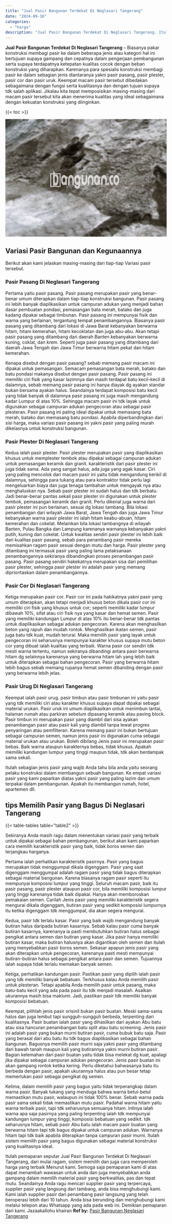 ```yaml
---
title: "Jual Pasir Bangunan Terdekat Di Neglasari Tangerang"
date: "2024-09-16"
categories: 
  - "harga"
description: "Jual Pasir Bangunan Terdekat Di Neglasari Tangerang. Itulah pemaparan seputar Jual Pasir Bangunan Terdekat Di Neglasari Tangerang, dari mulai ragam, sistem m..."
---
```


**Jual Pasir Bangunan Terdekat Di Neglasari Tangerang** – Biasanya pakar konstruksi membagi pasir ke dalam beberapa jenis atau kategori hal ini bertujuan supaya gampang dan cepatnya dalam pengerjaan pembangunan serta supaya terdapatnya ketepatan kualitas cocok dengan beban konstruksi yang diharapkan. Karenanya para spesialis konstruksi membagi pasir ke dalam sebagian jenis diantaranya yakni pasir pasang, pasir plester, pasir cor dan pasir uruk. Keempat macam pasir tersebut dibedakan sebagaimana dengan fungsi serta kualitasnya dan dengan tujuan supaya tdk salah aplikasi. Jikalau kita tepat memposisikan masing-masing dari macam pasir tersebut kita akan menerima kualitas yang ideal sebagaimana dengan kekuatan konstruksi yang diinginkan.

{{< toc >}}

![Jual Pasir Bangunan Terdekat Di Neglasari Tangerang](/images/jual-pasir-bangunan-36.png)

## Variasi Pasir Bangunan dan Kegunaannya

Berikut akan kami jelaskan masing-masing dari tiap-tiap Variasi pasir tersebut.

### Pasir Pasang Di Neglasari Tangerang

Pertama yaitu pasir pasang. Pasir pasang merupakan pasir yang benar-benar umum diterapkan dalam tiap-tiap konstruksi bangunan. Pasir pasang ini lebih banyak diaplikasikan untuk campuran adukan yang menjadi bahan dasar pembuatan pondasi, pemasangan bata merah, batako dan juga kadang dipakai sebagai timbunan. Pasir pasang ini mempunyai fisik dan warna yang berlainan, tergantung tempat penambangannya. Biasanya pasir pasang yang ditambang dari lokasi di Jawa Barat kebanyakan berwarna hitam, hitam kemerahan, hitam kecoklatan dan juga abu-abu. Akan tetapi pasir pasang yang ditambang dari daerah Banten kebanyakan berwarna kuning, coklat, dan krem. Seperti juga pasir pasang yang ditambang dari daerah Jawa Tengah dan Jawa Timur berwarna hitam pekat dan hitam kemerahan.

Kenapa disebut dengan pasir pasang? sebab memang pasir macam ini dipakai untuk pemasangan. Semacam pemasangan bata merah, batako dan batu pondasi makanya disebut dengan pasir pasang. Pasir pasang ini memiliki ciri fisik yang kasar lazimnya dan masih terdapat batu kecil-kecil di dalamnya, sebab memang pasir pasang ini hanya diayak dg ayakan standar bukan bersama ayakan halus. Seandainya terdapat komposisi batu kecil yang tidak banyak di dalamnya pasir pasang ini juga masih mengandung kadar Lumpur di atas 10%. Sehingga macam pasir ini tdk layak untuk digunakan sebagai campuran adukan pengecoran atau sebagai pasir plesteran. Pasir pasang ini paling ideal dipakai untuk memasang bata merah, batako dan memasang batu pondasi. Apabila diperbandingkan dari sisi harga, maka variasi pasir pasang ini yakni pasir yang paling murah dikelasnya untuk konstruksi bangunan.

### Pasir Plester Di Neglasari Tangerang

Kedua ialah pasir plester. Pasir plester merupakan pasir yang diaplikasikan khusus untuk memplester tembok atau dipakai sebagai campuran adukan untuk pemasangan keramik dan granit. karakteristik dari pasir plester ini juga tidak sama. Ada yang sangat halus, ada juga yang agak kasar. Ciri yang paling mencolok dari macam pasir ini yaitu tidak mengandung kerikil di dalamnya, sehingga para tukang atau para kontraktor tidak perlu lagi mengeluarkan biaya dan juga tenaga tambahan untuk mengayak nya atau menghaluskan nya. Sebab pasir plester ini sudah halus dan tdk berbatu. Jadi benar-benar pantas sekali pasir plester ini digunakan untuk plester tembok, pemasangan keramik dan granit. Perlu dikenal juga warna dari pasir plester ini pun berlainan, sesuai dg lokasi tambang. Bila lokasi penambangan dari wilayah Jawa Barat, Jawa Tengah dan juga Jawa Timur kebanyakan warna pasir plester ini ialah hitam keabu-abuan, hitam kemerahan dan cokelat. Melainkan bila lokasi tambangnya di wilayah Banten, Pulau Bangka dan Lampung karenanya warnanya kebanyakan yakni putih, kuning dan cokelat. Untuk kwalitas sendiri pasir plester ini lebih baik dari kualitas pasir pasang, sebab para penambang pasir mereka memisahkan ragam pasir sesuai dengan mutu dan harga. Pasir plester yang ditambang ini termasuk pasir yang paling lama pelaksanaan penambangannya sekiranya dibandingkan proses penambangan pasir pasang. Pasir pasang sendiri hakekatnya merupakan sisa dari pemilihan pasir plester, sehingga pasir plester ini adalah pasir yang memang diprioritaskan dalam penambangannya.

### Pasir Cor Di Neglasari Tangerang

Ketiga merupakan pasir cor. Pasir cor ini pada hakikatnya yakni pasir yang umum diterapkan, akan tetapi menjadi khusus beton dikala pasir cor ini memiliki ciri fisik yang khusus untuk cor; seperti memiliki kadar lumpur dibawah 10%, sifat atau ciri fisik nya yang kasar dan hemat semen. Pasir yang memiliki kandungan Lumpur di atas 10% itu benar-benar tdk pantas untuk diaplikasikan sebagai adukan pengecoran. Karena akan menghasilkan beton yang rapuh dan mudah rontok. Menghasilkan ikatan semen, pasir juga batu tdk kuat, mudah terurai. Maka memilih pasir yang layak untuk pengecoran ini seharusnya mempunyai karakter khusus supaya mutu beton cor yang dibuat ialah kualitas yang terbaik. Warna pasir cor sendiri tdk mesti warna tertentu, namun sekiranya dibandingi antara pasir berwarna hitam dg selainnya karenanya yang berwarna hitam lah yang lebih baik untuk diterapkan sebagai bahan pengecoran. Pasir yang berwarna hitam lebih bagus sebab memang rupanya hemat semen dibanding dengan pasir yang berwarna lebih jelas.

### Pasir Urug Di Neglasari Tangerang

Keempat ialah pasir urug. pasir timbun atau pasir timbunan ini yaitu pasir yang tdk memiliki ciri atau karakter khusus supaya dapat dipakai sebagai material urukan. Pasir uruk ini umum diaplikasikan untuk menimbun lantai, halaman rumah atau parkiran sebelum dipasang keramik atau paving block. Pasir timbun ini merupakan pasir yang diambil dari sisa ayakan penambangan pasir atau pasir kali yang diambil tanpa lewat progres penyaringan atau pemfilteran. Karena memang pasir ini bukan bertujuan sebagai campuran semen, namun jenis pasir ini digunakan cuma sebagai material urukan atau urukan. Boleh dibilang Jenis pasir ini merupakan pasir bebas. Baik warna ataupun karakternya bebas, tidak khusus. Apakah memiliki kandungan lumpur yang tinggi maupun tidak, tdk akan berdampak sama sekali.

Itulah sebagian jenis pasir yang wajib Anda tahu bila anda yaitu seorang pelaku konstruksi dalam membangun sebuah bangunan. Ke empat variasi pasir yang kami paparkan diatas yakni pasir yang paling lazim dan umum terpakai dalam pembangunan. Apakah itu membangun rumah, hotel, apartemen dll.

## tips Memilih Pasir yang Bagus Di Neglasari Tangerang

{{< table-tables table="table2" >}}

Sekiranya Anda masih ragu dalam menentukan variasi pasir yang terbaik untuk dipakai sebagai bahan pembangunan, berikut akan kami paparkan cara memilih karakteristik pasir yang baik, tidak boros semen dan terjangkau harganya.

Pertama ialah perhatikan karakteristik pasirnya. Pasir yang bagus merupakan tidak menggumpal dikala digenggam. Pasir yang saat digenggam menggumpal adalah ragam pasir yang tidak bagus diterapkan sebagai material bangunan. Karena biasanya ragam pasir seperti itu mempunyai komposisi lumpur yang tinggi. Seluruh macam pasir, baik itu pasir pasang, pasir plester ataupun pasir cor, bila memiliki komposisi lumpur yang tinggi karenanya tidak baik dipakai. Hanya akan memboroskan pemakaian semen. Carilah Jenis pasir yang memiliki karakteristik segera mengurai dikala digenggam, butiran pasir yang sedikit komposisi lumpurnya itu ketika digenggam tdk menggumpal, dia akan segera mengurai.

Kedua, pasir tdk terlalu kasar. Pasir yang baik wajib mengandung banyak butiran halus daripada butiran kasarnya. Sebab kalau pasir cuma banyak butiran kasarnya, karenanya ia pasti membutuhkan butiran halus sebagai pengikat antara semen dan butiran yang kasar. Jika pasir hanya memiliki butiran kasar, maka butiran halusnya akan digantikan oleh semen dan itulah yang menyebabkan pasir boros semen. Sekasar apapun jenis pasir yang akan diterapkan untuk pengecoran, karenanya pasti mesti mempunyai butiran-butiran halus sebagai pengikat antara pasir dan semen. Tujuannya ialah supaya tidak terlalu memakan banyak semen.

Ketiga, perhatikan kandungan pasir. Pastikan pasir yang dipilih ialah pasir yang tdk memiliki banyak bebatuan. Terkhusus kalau Anda memilih pasir untuk plesteran. Tetapi apabila Anda memilih pasir untuk pasang, maka batu-batu kecil yang ada pada pasir itu tdk menjadi masalah. Asalkan ukurannya masih bisa maklumi. Jadi, pastikan pasir tdk memiliki banyak komposisi bebatuan.

Keempat, pilihlah jenis pasir orisinil bukan pasir buatan. Meski sama-sama halus dan juga lembut tapi sungguh-sungguh berbeda, terpenting dari kualitasnya. Pasir buatan ialah pasir yang dihasilkan dari ayakan Abu batu atau sisa hancuran penambangan batu split atau batu screening. Jenis pasir ini adalah pasir yang bukan murni butiran pasir, cuma bubuk batu saja. Pasir yang berasal dari abu batu itu tdk bagus diaplikasikan sebagai bahan bangunan. Bagusnya memilih pasir murni saja yakni pasir yang ditambang dari bawah tanah maupun kali yang butirannya yakni murni butiran pasir. Bagian kelemahan dari pasir buatan yaitu tidak bisa melekat dg kuat, apalagi jika dipakai sebagai campuran adukan pengecoran. Jenis pasir buatan ini akan gampang rontok ketika kering. Perlu diketahui bahwasanya batu itu berbeda dengan pasir, apakah ukurannya halus atau pun besar tetap memerlukan pasir sebagai pengikat dg semen.

Kelima, dalam memilih pasir yang bagus yaitu tidak terperangkap dalam warna pasir. Banyak tukang yang menduga bahwa warna betul-betul memastikan mutu pasir, walaupun ini tidak 100% benar. Sebab warna pada pasir sama sekali tidak memastikan mutu pasir. Padahal warna hitam yaitu warna terbaik pasir, tapi tdk seharusnya semuanya hitam. Intinya ialah warna apa saja pasirnya yang paling terpenting ialah tdk mempunyai kandungan lumpur yang tinggi, komposisi bebatuan yang sedikit. tdk seharusnya hitam, sebab pasir Abu batu ialah macam pasir buatan yang berwarna hitam tapi tdk bagus dipakai untuk campuran adukan. Warnanya hitam tapi tdk baik apabila diterapkan tanpa campuran pasir murni. Itulah sistem memilih pasir yang bagus digunakan sebagai material konstruksi yang kualitasnya ideal.

Itulah pemaparan seputar Jual Pasir Bangunan Terdekat Di Neglasari Tangerang, dari mulai ragam, sistem memilih dan juga cara memperoleh harga yang terbaik Menurut kami. Semoga saja pemaparan kami di atas dapat menambah wawasan untuk anda dan juga menyebabkan anda gampang dalam memilih material pasir yang berkwalitas, pas dan tepat mutu. Seandainya Anda ragu mencari supplier pasir yang terpercaya, supplier pasir yang langsung dari tambang, anda bisa menghubungi kami. Kami ialah supplier pasir dari penambang pasir langsung yang telah beroperasi lebih dari 10 tahun. Anda bisa berunding dan menghubungi kami melalui telepon atau Whatsapp yang ada pada web ini. Demikian pemaparan dari kami. Jazaakallohu khairan
**Ref by:** [Pasir Bangunan Neglasari Tangerang](https://id.wikipedia.org/wiki/Pasir)
